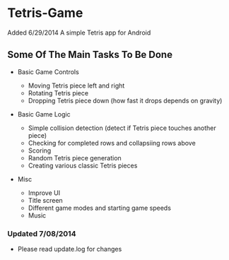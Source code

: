 Tetris-Game
===========
Added 6/29/2014
A simple Tetris app for Android 
## Some Of The Main Tasks To Be Done
* Basic Game Controls
  * Moving Tetris piece left and right
  * Rotating Tetris piece
  * Dropping Tetris piece down (how fast it drops depends on gravity)

* Basic Game Logic
  * Simple collision detection (detect if Tetris piece touches another piece)
  * Checking for completed rows and collapsiing rows above
  * Scoring
  * Random Tetris piece generation
  * Creating various classic Tetris pieces

* Misc
  * Improve UI
  * Title screen
  * Different game modes and starting game speeds
  * Music

### Updated 7/08/2014
* Please read update.log for changes

